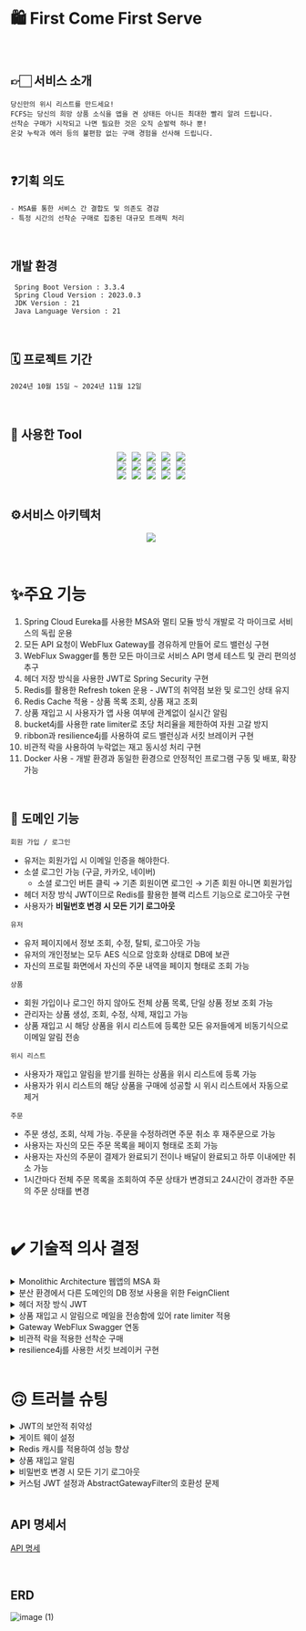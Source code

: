 
# 🛍️ First Come First Serve

<br>

## 👉🏻 서비스 소개

    당신만의 위시 리스트를 만드세요!
    FCFS는 당신의 희망 상품 소식을 앱을 켠 상태든 아니든 최대한 빨리 알려 드립니다.
    선착순 구매가 시작되고 나면 필요한 것은 오직 순발력 하나 뿐!
    온갖 누락과 에러 등의 불편함 없는 구매 경험을 선사해 드립니다.

<br>

## ❓기획 의도

    - MSA를 통한 서비스 간 결합도 및 의존도 경감
    - 특정 시간의 선착순 구매로 집중된 대규모 트래픽 처리

<br>

## 개발 환경

     Spring Boot Version : 3.3.4
     Spring Cloud Version : 2023.0.3
     JDK Version : 21
     Java Language Version : 21

<br>

## 🗓️ 프로젝트 기간

    2024년 10월 15일 ~ 2024년 11월 12일

<br>

## 🔧 사용한 Tool

<div style="display: flex; justify-content: center;">
  <img src="https://img.shields.io/badge/Java-007396?&style=flat&logo=Java&logoColor=white" style="margin-right: 10px;">
  <img src="https://img.shields.io/badge/Spring-6DB33F?&style=flat&logo=spring&logoColor=white" style="margin-right: 10px;">
  <img src="https://img.shields.io/badge/Spring Security-6DB33F?&style=flat&logo=spring security&logoColor=white" style="margin-right: 10px;">
  <img src="https://img.shields.io/badge/MSA-D9232E?&style=flat&logo=MSA&logoColor=white" style="margin-right: 10px;">
  <img src="https://img.shields.io/badge/Eureka Gateway-FF4F8B?&style=flat&logo=GateWay&logoColor=white" style="margin-right: 10px;">
</div>

<div style="display: flex; justify-content: center;">
  <img src="https://img.shields.io/badge/Docker-2496ED?style=flat&logo=Docker&logoColor=white" style="margin-right: 10px;"/>
  <img src="https://img.shields.io/badge/Git-F05032?style=flat&logo=git&logoColor=white" style="margin-right: 10px;">
  <img src="https://img.shields.io/badge/Github-181717?style=flat&logo=github&logoColor=white" style="margin-right: 10px;">
  <img src="https://img.shields.io/badge/Postman-FF6C37?style=flat&logo=postman&logoColor=white" style="margin-right: 10px;">
  <img src="https://img.shields.io/badge/Swagger-85EA2D?style=flat&logo=Swagger&logoColor=white" style="margin-right: 10px;"/>
</div>

<div style="display: flex; justify-content: center;">
  <img src="https://img.shields.io/badge/Redis-DC382D?style=flat&logo=Redis&logoColor=white" style="margin-right: 10px;">
  <img src="https://img.shields.io/badge/MySQL-4479A1?style=flat&logo=mysql&logoColor=white" style="margin-right: 10px;"/>
  <img src="https://img.shields.io/badge/Bucket4j-0052CC?style=flat&logo=bucket4j&logoColor=white" style="margin-right: 10px;">
  <img src="https://img.shields.io/badge/Ribbon-8C4FFF?style=flat&logo=Ribbon&logoColor=white" style="margin-right: 10px;"/>
  <img src="https://img.shields.io/badge/Resilience4j-000000?style=flat&logo=Resilience4j&logoColor=white" style="margin-right: 10px;"/>
</div>

<br>
<h2>⚙️서비스 아키텍처</h2>
<p align="center">
  <img src="https://github.com/burger-drop/burger-drop-repo/assets/94231335/6d9e5d0d-3196-4ba6-8464-83a8caf078fa" style="margin-right: 10px;">
</p>


<br>

# ✨주요 기능
1. Spring Cloud Eureka를 사용한 MSA와 멀티 모듈 방식 개발로 각 마이크로 서비스의 독립 운용
2. 모든 API 요청이 WebFlux Gateway를 경유하게 만들어 로드 밸런싱 구현
3. WebFlux Swagger를 통한 모든 마이크로 서비스 API 명세 테스트 및 관리 편의성 추구
4. 헤더 저장 방식을 사용한 JWT로 Spring Security 구현
5. Redis를 활용한 Refresh token 운용 - JWT의 취약점 보완 및 로그인 상태 유지
6. Redis Cache 적용 - 상품 목록 조회, 상품 재고 조회
7. 상품 재입고 시 사용자가 앱 사용 여부에 관계없이 실시간 알림
8. bucket4j를 사용한 rate limiter로 초당 처리율을 제한하여 자원 고갈 방지
9. ribbon과 resilience4j를 사용하여 로드 밸런싱과 서킷 브레이커 구현
10. 비관적 락을 사용하여 누락없는 재고 동시성 처리 구현
11. Docker 사용 - 개발 환경과 동일한 환경으로 안정적인 프로그램 구동 및 배포, 확장 가능

<br>

## 💫 도메인 기능

`회원 가입 / 로그인`
- 유저는 회원가입 시 이메일 인증을 해야한다.
- 소셜 로그인 가능 (구글, 카카오, 네이버)
    - 소셜 로그인 버튼 클릭 → 기존 회원이면 로그인 → 기존 회원 아니면 회원가입
- 헤더 저장 방식 JWT이므로 Redis를 활용한 블랙 리스트 기능으로 로그아웃 구현
- 사용자가 **비밀번호 변경 시 모든 기기 로그아웃**

`유저`
- 유저 페이지에서 정보 조회, 수정, 탈퇴, 로그아웃 가능
- 유저의 개인정보는 모두 AES 식으로 암호화 상태로 DB에 보관
- 자신의 프로필 화면에서 자신의 주문 내역을 페이지 형태로 조회 가능

`상품`
- 회원 가입이나 로그인 하지 않아도 전체 상품 목록, 단일 상품 정보 조회 가능
- 관리자는 상품 생성, 조회, 수정, 삭제, 재입고 가능
- 상품 재입고 시 해당 상품을 위시 리스트에 등록한 모든 유저들에게 비동기식으로 이메일 알림 전송

`위시 리스트`
- 사용자가 재입고 알림을 받기를 원하는 상품을 위시 리스트에 등록 가능
- 사용자가 위시 리스트의 해당 상품을 구매에 성공할 시 위시 리스트에서 자동으로 제거

`주문`
- 주문 생성, 조회, 삭제 가능. 주문을 수정하려면 주문 취소 후 재주문으로 가능
- 사용자는 자신의 모든 주문 목록을 페이지 형태로 조회 가능
- 사용자는 자신의 주문이 결제가 완료되기 전이나 배달이 완료되고 하루 이내에만 취소 가능
- 1시간마다 전체 주문 목록을 조회하여 주문 상태가 변경되고 24시간이 경과한 주문의 주문 상태를 변경

<br>

# ✔️ 기술적 의사 결정

<details>
<summary>Monolithic Architecture 웹앱의 MSA 화</summary>
<div markdown="1">

### - 기술의 개념
- Microservices Architecture란 하나의 애플리케이션을 여러 개의 독립적인 서비스로 분리하여 개발, 배포, 유지보수를 용이하게 하는 소프트웨어 아키텍처 스타일
- 각 서비스는 특정 비즈니스 기능을 수행하며, 서로 독립적으로 배포되고 확장 가능

### - 왜 이 기술을 선택했는지?
- **확장성(Scalability):** 많은 사람들에게 서비스를 제공하며, 수백만 명의 사용자가 동시 접속할 수 있는 인프라가 필요
- **신뢰성(Reliability):** 한 부분의 장애가 전체 시스템에 영향을 미치지 않도록 구현

### - 기술의 장단점
- 장점
    - 확장성: 각 서비스는 독립적으로 확장 가능, 특정 기능에 대한 성능 최적화가 용이
    - 유연성: 다양한 기술 스택을 사용하여 서비스별 최적화 가능
    - 독립적 배포: 서비스별로 독립적 배포가 가능하여 배포 주기를 단축
    - 작은 팀 구성: 서비스별 작은 팀으로 구성되어 민첩한 개발 가능
- 단점
    - 복잡성: 서비스 간 통신, 데이터 일관성 유지, 트랜잭션 관리 등의 복잡성이 증가
    - 운영비용: 각 서비스의 모니터링, 로깅, 장애 대응 등을 개별적으로 관리해야 하므로 운영 비용이 증가
    - 데이터 관리: 분산된 데이터베이스로 인해 데이터 일관성 유지가 어려울 수 있음
    - 네트워크 지연: 서비스 간의 통신이 네트워크를 통해 이루어지므로 지연 시간이 발생할 수 있음

</div>
</details>

<details>
<summary>분산 환경에서 다른 도메인의 DB 정보 사용을 위한 FeignClient</summary>
<div markdown="1">

### - 기술의 개념
- Spring Cloud에서 제공하는 HTTP 클라이언트로, 선언적으로 RESTful 웹 서비스를 호출
- Eureka와 같은 서비스 디스커버리와 연동하여 동적으로 서비스 인스턴스를 조회하고 로드 밸런싱을 수행

### - 왜 이 기술을 선택했는지?
- MSA 분산 환경으로 프로젝트를 변경하고 나서 DB 정보 가져오는 방식을 변경할 필요가 생김
- 모든 서비스가 다른 도메인의 DB 정보에 접근할 수 있도록 repository interface를 모든 마이크로 서비스마다 중복으로 생성
    - msa 정책 의도에 맞지 않는 방식이므로 기각 -> FeignClient를 사용하기로 결정

### - 기술의 장단점
- 장점
    - **Ribbon이 통합되어 있어 자동으로 로드 밸런싱을 수행**
    - 라운드 로빈, 가중치 기반 등 다양한 로드 밸런싱 알고리즘 지원
    - Failover : 요청 실패 시 다른 인스턴스로 자동 전환
- 단점
    - 코드의 복잡도 증가
    - API를 호출하는 방식이기에 약간의 성능 저하 우려

</div>
</details>

<details>
<summary>헤더 저장 방식 JWT</summary>
<div markdown="1">

### - 기술의 개념
- JWT란 JSON 객체에 사용자의 인증 정보를 담아 Spring Security가 적용되어 있는 API를 호출할 때 사용되는 토큰
- DB에 세션으로 저장하는 방식, 클라이언트의 브라우저 쿠키에 저장하는 방식, 헤더에 저장하는 방식 등이 존재

### - 왜 이 기술을 선택했는지?
- 현재 Spring Security를 사용하는 대부분의 기업들이 헤더 저장 방식을 사용 중
- 쿠키에 비해 탈취 가능성이 조금 더 낮고 사용자의 동의를 얻을 필요가 적음
- 세션의 경우 DB에 저장되기에 속도가 느리고, 사용자가 늘어날수록 DB 비용이 정비례로 증가
- 토큰 기반으로 다른 로그인 시스템에 접근 및 권한 공유가 가능
- 쿠키의 경우 최근에는 사용자가 쿠키 저장 방식을 거부할 수 있는 사이트가 늘어나고 있어서 제 기능을 못할 가능성이 존재

### - 기술의 장단점
- 장점
    - JWT는 인증에 필요한 모든 정보를 담고 있기 때문에 인증을 위한 별도의 저장소가 불필요
    - 세션(Stateful)과 다르게 서버는 무상태(StateLess)성을 유지 가능
    - 데이터의 위변조를 방지하며 확장성이 우수하여 서드 파티와 연동이 용이
    - OAuth의 경우 소셜 계정을 통해서 다른 웹서비스에 로그인 할 수 있으며 모바일에도 적용 가능
- 단점
    - 쿠키/세션과 다르게 토큰의 길이가 길어, 인증 요청이 많아질수록 네트워크 부하가 심화
    - 쿠키 저장 방식의 경우 쿠키를 삭제하는 방식으로 로그아웃 기능 구현이 가능하나 헤더 저장 방식의 경우 기능 구현 난이도가 상승
    - Payload 자체는 암호화가 되지 않아 중요한 정보는 담을 수 없으며, 탈취당할 시 대처 난이도가 매우 높음
    - 이번 프로젝트의 경우 리프레쉬 토큰을 함께 사용하여 액세스 토큰이 탈취되더라도 문제 없이 동작 가능

</div>
</details>

<details>
<summary>상품 재입고 시 알림으로 메일을 전송함에 있어 rate limiter 적용</summary>
<div markdown="1">

### - 기술의 개념
- rate limiter 처리율 제한 장치는 클라이언트 또는 서비스가 보내는 트래픽 처리율을 제한하기 위한 장치

### - 왜 이 기술을 선택했는지?
- guava → 편리하고 접근성이 좋지만, 동시성 처리에 취약하고 분산 시스템에 부적합
- RateLimitJ → 더 이상 지원 안함. Bucket4j를 사용하도록 공식 문서에 나와 있음
- Bucket4j → 멀티스레딩 환경에서 확장성이 우수하고 높은 동시성을 지원. 로컬메모리 외에도 JDBC, Redis등과 같은 분산 환경의 DB도 지원
- Resilience4j → 요청이 임계치를 넘겼을 때 단순히 거부하는 기능뿐만 아니라, 나중에 실행하기 위해 대기열에 저장하는 두 가지 접근방식을 제공
- **Bucket4j를 선택하여 구현하기로 결정** → Resilience4j의 경우 이미 Circuit Breaker로 사용하고 있기에 Rate Limiting 까지 사용할 경우 오버 헤드가 생길 가능성이 높다고 판단

### - 기술의 장단점
- 장점
    - 디도스에 의한 자원 고갈 방지
    - 처리율을 제한함으로써 서버를 많지 않게 두거나, 우선 순위가 높은 API에 더 많은 자원을 할당하는 방식으로 서버 리소스 절감
    - 잘못된 이용 패턴으로 인해 유발된 트래픽을 막아 불필요한 서버 과부하를 방지 가능
- 단점
    - Bucket4j는 라이브러리 형태로 제공되어 단일 서버에 종속이 필수. 따라서 분산환경에서 사용하기 위해서는 Redis와 같은 별도의 서버 구성 필요
    - 다만 이번 프로젝트의 경우 Bucket을 서버끼리 공유할 필요가 없기에 무의미한 단점이라고 판단

</div>
</details>

<details>
<summary>Gateway WebFlux Swagger 연동</summary>
<div markdown="1">

### - 기술의 개념
- 개발한 Rest API를 편리하게 문서화 해주고, 이를 통해서 관리 및 제 3의 사용자가 편리하게 API를 호출해보고 테스트 할 수 있는 프로젝트

### - 왜 이 기술을 선택했는지?
- Postman : API의 성공 실패 여부에 대한 모니터링과 여러 환경에서 테스트가 가능하며, 환경 및 문서를 공유하기 위한 다양한 기능들을 제공하여 팀 간의 협업 지원
- WebMVC Swagger : 각 마이크로 서비스마다 API 명세서를 따로 만들어 구현 난이도는 낮지만, 스케일 아웃 경우를 고려하면 오히려 사용하기 어려운 방법
- WebFlux Swagger : 구조적이고, 읽기 쉬운 API 문서를 자동으로 생성하고, 문서에 작성된 스펙에 따라 API의 Request와 Response를 더 빠르게 검증 가능
- 완전한 1인 개발이라 팀 간 협업이 불필요했고, 모든 마이크로 서비스들의 통합 API 명세 작성과 테스트의 편의성을 높이고 싶었기에 **Swagger를 사용하기로 결정**

### - 기술의 장단점
- 장점
    - 각 마이크로 서비스의 동작과 API 명세를 게이트 웨이에서 통합 관리 가능
    - API 문서가 자동으로 생성되어 개발 비용 감소
    - 모든 마이크로 서비스의 코드의 변경점이 자동으로 적용
    - API 기능 테스트가 편해지고 입력과 결과 예시까지 확인 가능
- 단점
    - CORS 정책 위반 위험성 상승
    - 일반적인 Webmvc Swagger에 비해 어려운 구현 난이도
    - 각 마이크로 서비스 전체를 실행해야 원하는 기능을 시험 가능

</div>
</details>

<details>
<summary>비관적 락을 적용한 선착순 구매</summary>
<div markdown="1">

### - 기술의 개념
- 비관적 락이란 트랜잭션이 시작될 때 DB에 Shared Lock 또는 Exclusive Lock을 걸고 시작하는 방법

### - 왜 이 기술을 선택했는지?
- 낙관적 락 : 충돌이 거의 발생하지 않는다고 가정하는 락. DB가 아닌 앱에서 제공하는 버전관리 기능을 통해 구현. 최근 업데이트 과정에서만 락을 점유하기 때문에 락 점유시간을 최소화하여 동시성 처리
- 비관적 락 : 충돌이 자주 발생하는 것을 가정하는 락. DB 단의 Lock을 통해서 동시성을 제어하기 때문에 확실하게 데이터 정합성이 보장. 트랜잭션을 점유하기에 성능이 약간 감소
- Redis 분산 락 : 서버가 여러대인 상황에서 동일한 데이터에 대한 동기화를 보장하기 위해 사용. 트랜잭션 종료 시에 Lock 해제, 세션 관리 등을 수동으로 처리해야 하기 때문에 구현이 복잡
- 특정 시간에 선착순 구매를 진행하는 프로젝트 특성 상 비관적 락을 거는 편이 낙관적 락에 비해 성능 상 유리. 분산 락에 비해서도 성능 차이가 거의 없어 **비관적 락을 사용하기로 결정**

### - 기술의 장단점
- 장점
    - 가장 높은 수준의 데이터의 일관성과 동시성을 보장
- 단점
    - 성능 저하
    - 데드락 발생 가능성 높음

</div>
</details>

<details>
<summary>resilience4j를 사용한 서킷 브레이커 구현</summary>
<div markdown="1">

### - 기술의 개념
- 서킷 브레이커는 마이크로서비스 간의 호출 실패를 감지하고 시스템의 전체적인 안정성을 유지하는 패턴
- 외부 서비스 호출 실패 시 빠른 실패를 통해 장애를 격리하고, 시스템의 다른 부분에 영향을 주지 않도록 처리
- Resilience4j는 서킷 브레이커 라이브러리로, 서비스 간의 호출 실패를 감지하고 시스템의 안정성을 유지. 다양한 서킷 브레이커 기능을 제공하며, 장애 격리 및 빠른 실패를 통해 복원력 유지

### - 왜 이 기술을 선택했는지?
- Eureka와 OpenFeign을 같이 사용할 때 Feign Client에 특정 url을 지정하지 않으면 ribbon을 통한 로드 밸런싱과 hystrix를 사용한 서킷 브레이커 기능을 자동으로 제공
- 공식 github repository에 Hystrix는 더이상 개발상태가 아닌 유지보수 상태(maintenance mode)라고 공식적으로 명시되어 있기에 resilience4j를 대신 사용하기로 결정
- resilience4j는 서킷 브레이커 상태를 클로즈드, 오픈, 하프-오픈 상태로 나누어 호출 실패를 체계적으로 관리
- Fallback Factory를 통해 호출 실패 시 대체 로직을 제공하여 시스템 안정성 확보
- 서킷 브레이커 상태를 모니터링하고 관리할 수 있는 다양한 도구 제공

</div>
</details>

<br>

# 🙃 트러블 슈팅

<details>
<summary>JWT의 보안적 취약성</summary>
<div markdown="1">

- 만료 기한이 짧은 엑세스 토큰과 만료 기한이 긴 리프레시 토큰을 사용
- 리프레시 토큰은 영구적으로 보관할 필요가 없으니 속도가 빠른 레디스를 저장소로 사용
- 리프레시 토큰까지 탈취 되었을 때를 대비하여 강제종료 API 마련

</div>
</details>

<details>
<summary>게이트 웨이 설정</summary>
<div markdown="1">

- 모든 마이크로 서비스의 API 호출이 반드시 게이트 웨이를 경유하게 변경
    - 모든 마이크로 서비스에 Spring Security 설정 -> 인증, 인가는 게이트 웨이에서 통합 관리하는 편이 훨씬 효율적이므로 기각
    - 모든 마이크로 서비스에 CORS 설정 -> 게이트 웨이에서 통합 관리하는 편이 효율적이며, 게이트 웨이의 CORS 설정과 충돌 가능성 존재
    - 모든 API 호출에 게이트 웨이를 경유했는지 헤더를 검증하는 로직 추가 -> 선택
- 게이트 웨이의 설정 파일을 만듦에 있어 프로젝트 실행 로그에 게이트 웨이 내부의 동작 방식이나 에러 원인이 정확히 나오지 않아서 문제 해결에 어려움 발생
    - 로그 레벨을 변경하여 **게이트 웨이 내부의 동작 방식을 이해**하고 정확한 **에러 원인 확인**
    - 첫 번째 시도 : root 로그 레벨을 Trace나 Debug로 설정 후 테스트 -> 로그가 너무 많아 에러 원인을 찾을 수 없음
    - 두 번째 시도 : `org.springframework.cloud.gateway: TRACE` 를 적용하여 딱 원하는 부분을 찾을 수 있었음 → 문제 해결

</div>
</details>

<details>
<summary>Redis 캐시를 적용하여 성능 향상</summary>
<div markdown="1">       

- FCFS 주문 사이트에서 가장 중요도가 높으면서 조회 빈도도 높은 메인 페이지 상품 목록 조회에 Redis Cache를 적용하여 성능을 향상
- 처음 조회할 때는 650ms 이상이 소요되었지만, 캐시를 적용하고 나서는 평균적으로 60ms 대를 기록하여 **약 10배에 가까운 성능 향상**

</div>
</details>

<details>
<summary>상품 재입고 알림</summary>
<div markdown="1">       

- 상품 재입고 시 해당 상품을 위시 리스트에 등록한 모든 유저에게 재입고 알림을 전송
    - polling 방식 : http 오버헤드로 인해 서버의 부담 증가 -> 기각
    - WebSocket 방식 : 양방향 통신일 필요가 없음 -> 기각
    - SSE 방식 : 사용자가 앱을 켜두고 있지 않을 경우 전송되지 않음 -> 기각
    - Email 방식 : 처리 속도가 느리지만 사용자가 인터넷에 연결만 되있으면 실시간 알림 가능 -> 선택
- 재입고 알림 메일 발송을 비동기로 처리하여 API 동작 속도 **약 7배 향상** 2640ms -> 380ms

</div>
</details>

<details>
<summary>비밀번호 변경 시 모든 기기 로그아웃</summary>
<div markdown="1">       

- 비밀번호 변경 시 모든 기기 로그아웃을 구현하기 위해 유저 엔티티에 Integer passwordChangeCount를 컬럼으로 추가하여 사용
    - Integer의 경우 21억 이상이 될 경우 에러 발생
- UUID를 사용하여 랜덤 숫자열을 사용하기로 결정
    - Integer passwordChangeCount -> String passwordVersion 로 변경하여 사용

</div>
</details>

<details>
<summary>커스텀 JWT 설정과 AbstractGatewayFilter의 호환성 문제</summary>
<div markdown="1">       

- 본인이 커스텀한 JWT 설정은 subject로 username을 가져오고 사용자의 권한을 'auth'라는 키값의 밸류로 저장
- AbstractGatewayFilter의 기본 설정에서는 JWT에 'username'이라는 키값과 'role'이라는 키값이 있어야만 유저 정보를 각 마이크로 서비스에 전송 가능
- 시간이 한정되어 있었기에 AbstractGatewayFilter의 설정을 커스텀해서 사용하기 보다는 **JWT의 claim을 변경하여 문제를 해결**

</div>
</details>

<br>

## API 명세서
[API 명세](https://www.notion.so/API-ca5b9b8b15bd447d938655eeba8844e6?pvs=21)

<br>

## ERD

![image (1)](https://github.com/user-attachments/assets/b203ab92-371c-4274-9bd1-7b9b8f74bb37)

<br>
